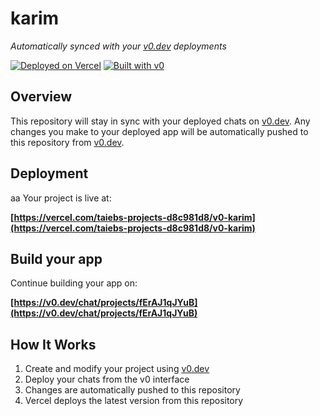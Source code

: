 # karim

*Automatically synced with your [v0.dev](https://v0.dev) deployments*

[![Deployed on Vercel](https://img.shields.io/badge/Deployed%20on-Vercel-black?style=for-the-badge&logo=vercel)](https://vercel.com/taiebs-projects-d8c981d8/v0-karim)
[![Built with v0](https://img.shields.io/badge/Built%20with-v0.dev-black?style=for-the-badge)](https://v0.dev/chat/projects/fErAJ1qJYuB)

## Overview

This repository will stay in sync with your deployed chats on [v0.dev](https://v0.dev).
Any changes you make to your deployed app will be automatically pushed to this repository from [v0.dev](https://v0.dev).

## Deployment
aa
Your project is live at:

**[https://vercel.com/taiebs-projects-d8c981d8/v0-karim](https://vercel.com/taiebs-projects-d8c981d8/v0-karim)**

## Build your app

Continue building your app on:

**[https://v0.dev/chat/projects/fErAJ1qJYuB](https://v0.dev/chat/projects/fErAJ1qJYuB)**

## How It Works

1. Create and modify your project using [v0.dev](https://v0.dev)
2. Deploy your chats from the v0 interface
3. Changes are automatically pushed to this repository
4. Vercel deploys the latest version from this repository
